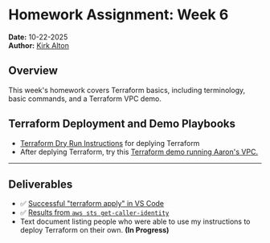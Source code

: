 


  

# Homework Assignment: Week 6
**Date:** 10-22-2025
<br>**Author:** [Kirk Alton](https://github.com/KirkAlton-Class7)

## Overview
This week's homework covers Terraform basics, including terminology, basic commands, and a Terraform VPC demo.

## Terraform Deployment and Demo Playbooks
- [Terraform Dry Run Instructions](./terraform_dry_run.md) for deplying Terraform
- After deplying Terraform, try this [Terraform demo running Aaron's VPC.](./aaron_vpc_demo.md)

---
## Deliverables
- ✅ [Successful "terraform apply" in VS Code](./terraform_apply.png)
- ✅ [Results from `aws sts get-caller-identity`](./images/aws_sts_get_caller_identity.png)
- Text document listing people who were able to use my instructions to deploy Terraform on their own. **(In Progress)**